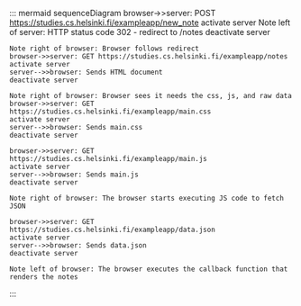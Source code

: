 ::: mermaid
sequenceDiagram
	browser->>server: POST https://studies.cs.helsinki.fi/exampleapp/new_note
	activate server
	Note left of server: HTTP status code 302 - redirect to /notes
	deactivate server

	Note right of browser: Browser follows redirect
	browser->>server: GET https://studies.cs.helsinki.fi/exampleapp/notes
	activate server
	server-->>browser: Sends HTML document
	deactivate server

	Note right of browser: Browser sees it needs the css, js, and raw data
	browser->>server: GET https://studies.cs.helsinki.fi/exampleapp/main.css
	activate server
	server-->>browser: Sends main.css
	deactivate server

	browser->>server: GET https://studies.cs.helsinki.fi/exampleapp/main.js
	activate server
	server-->>browser: Sends main.js
	deactivate server

	Note right of browser: The browser starts executing JS code to fetch JSON

	browser->>server: GET https://studies.cs.helsinki.fi/exampleapp/data.json
	activate server
	server-->>browser: Sends data.json
	deactivate server

	Note left of browser: The browser executes the callback function that renders the notes
:::
